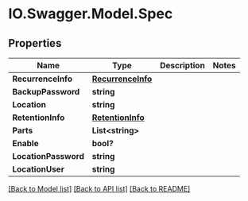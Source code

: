 # IO.Swagger.Model.Spec
## Properties

Name | Type | Description | Notes
------------ | ------------- | ------------- | -------------
**RecurrenceInfo** | [**RecurrenceInfo**](RecurrenceInfo.md) |  | 
**BackupPassword** | **string** |  | 
**Location** | **string** |  | 
**RetentionInfo** | [**RetentionInfo**](RetentionInfo.md) |  | 
**Parts** | **List&lt;string&gt;** |  | 
**Enable** | **bool?** |  | 
**LocationPassword** | **string** |  | 
**LocationUser** | **string** |  | 

[[Back to Model list]](../README.md#documentation-for-models) [[Back to API list]](../README.md#documentation-for-api-endpoints) [[Back to README]](../README.md)

